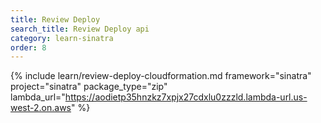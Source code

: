 ```yaml
---
title: Review Deploy
search_title: Review Deploy api
category: learn-sinatra
order: 8
---
```


{% include learn/review-deploy-cloudformation.md framework="sinatra" project="sinatra" package_type="zip" lambda_url="https://aodietp35hnzkz7xpjx27cdxlu0zzzld.lambda-url.us-west-2.on.aws" %}
